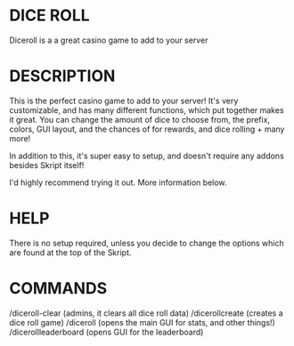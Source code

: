 # DICE ROLL
Diceroll is a a great casino game to add to your server

# DESCRIPTION

This is the perfect casino game to add to your server! It's very customizable, and has many different functions, which put together makes it great. You can change the amount of dice to choose from, the prefix, colors, GUI layout, and the chances of for rewards, and dice rolling + many more!

In addition to this, it's super easy to setup, and doesn't require any addons besides Skript itself!

I'd highly recommend trying it out. More information below.

# HELP

There is no setup required, unless you decide to change the options which are found at the top of the Skript.

# COMMANDS 

/diceroll-clear (admins, it clears all dice roll data)
/dicerollcreate <bet> <dice number> (creates a dice roll game)
/diceroll (opens the main GUI for stats, and other things!)
/dicerollleaderboard (opens GUI for the leaderboard)

